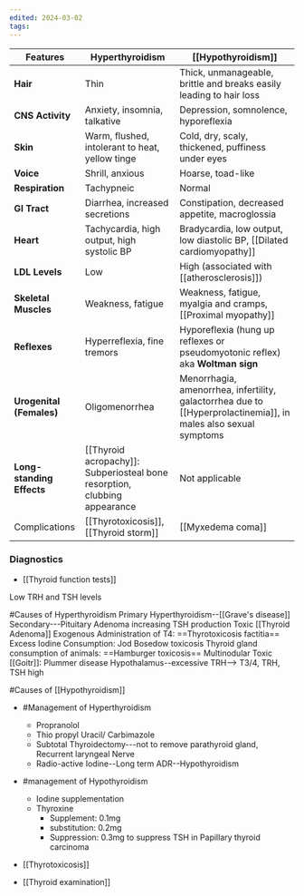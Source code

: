 ```yaml
---
edited: 2024-03-02
tags:
---
```


| Features                  | Hyperthyroidism                                                           | [[Hypothyroidism]]                                                                                              |
| ------------------------- | ------------------------------------------------------------------------- | --------------------------------------------------------------------------------------------------------------- |
| **Hair**                  | Thin                                                                      | Thick, unmanageable, brittle and breaks easily leading to hair loss                                             |
| **CNS Activity**          | Anxiety, insomnia, talkative                                              | Depression, somnolence, hyporeflexia                                                                            |
| **Skin**                  | Warm, flushed, intolerant to heat, yellow tinge                           | Cold, dry, scaly, thickened, puffiness under eyes                                                               |
| **Voice**                 | Shrill, anxious                                                           | Hoarse, toad-like                                                                                               |
| **Respiration**           | Tachypneic                                                                | Normal                                                                                                          |
| **GI Tract**              | Diarrhea, increased secretions                                            | Constipation, decreased appetite, macroglossia                                                                  |
| **Heart**                 | Tachycardia, high output, high systolic BP                                | Bradycardia, low output, low diastolic BP, [[Dilated cardiomyopathy]]                                           |
| **LDL Levels**            | Low                                                                       | High (associated with [[atherosclerosis]])                                                                      |
| **Skeletal Muscles**      | Weakness, fatigue                                                         | Weakness, fatigue, myalgia and cramps, [[Proximal myopathy]]                                                    |
| **Reflexes**              | Hyperreflexia, fine tremors                                               | Hyporeflexia (hung up reflexes or pseudomyotonic reflex) aka **Woltman sign**                                   |
| **Urogenital (Females)**  | Oligomenorrhea                                                            | Menorrhagia, amenorrhea, infertility, galactorrhea due to [[Hyperprolactinemia]], in males also sexual symptoms |
| **Long-standing Effects** | [[Thyroid acropachy]]: Subperiosteal bone resorption, clubbing appearance | Not applicable                                                                                                  |
| Complications             | [[Thyrotoxicosis]], [[Thyroid storm]]                                     | [[Myxedema coma]]                                                                                               |

### Diagnostics
- [[Thyroid function tests]] 

Low TRH and TSH levels

#Causes of Hyperthyroidism
	Primary Hyperthyroidism--[[Grave's disease]]
	Secondary---Pituitary Adenoma increasing TSH production
	Toxic [[Thyroid Adenoma]] 
	Exogenous Administration of T4: ==Thyrotoxicosis factitia==
	Excess Iodine Consumption: Jod Bosedow toxicosis
	Thyroid gland consumption of animals: ==Hamburger toxicosis==
	Multinodular Toxic [[Goitr]]: Plummer disease
	Hypothalamus--excessive TRH--> T3/4, TRH, TSH high


#Causes of [[Hypothyroidism]]
	

- #Management of Hyperthyroidism
	-   Propranolol
	-   Thio propyl Uracil/ Carbimazole
	-   Subtotal Thyroidectomy---not to remove parathyroid gland, Recurrent laryngeal Nerve
	-   Radio-active Iodine--Long term ADR--Hypothyroidism

- #management of Hypothyroidism
	- Iodine supplementation
	- Thyroxine
		- Supplement: 0.1mg
		- substitution: 0.2mg
		- Suppression: 0.3mg to suppress TSH in Papillary thyroid carcinoma

- [[Thyrotoxicosis]]
- [[Thyroid examination]]
